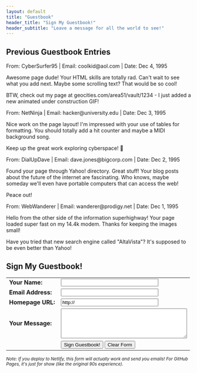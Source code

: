 ```yaml
---
layout: default
title: "Guestbook"
header_title: "Sign My Guestbook!"
header_subtitle: "Leave a message for all the world to see!"
---
```


## Previous Guestbook Entries

<div class="guestbook-entry">
    <div class="entry-header">From: CyberSurfer95 | Email: coolkid@aol.com | Date: Dec 4, 1995</div>
    <p>Awesome page dude! Your HTML skills are totally rad. Can't wait to see what you add next. Maybe some scrolling text? That would be so cool!</p>
    <p>BTW, check out my page at geocities.com/area51/vault/1234 - I just added a new animated under construction GIF!</p>
</div>

<div class="guestbook-entry">
    <div class="entry-header">From: NetNinja | Email: hacker@university.edu | Date: Dec 3, 1995</div>
    <p>Nice work on the page layout! I'm impressed with your use of tables for formatting. You should totally add a hit counter and maybe a MIDI background song.</p>
    <p>Keep up the great work exploring cyberspace! 🚀</p>
</div>

<div class="guestbook-entry">
    <div class="entry-header">From: DialUpDave | Email: dave.jones@bigcorp.com | Date: Dec 2, 1995</div>
    <p>Found your page through Yahoo! directory. Great stuff! Your blog posts about the future of the internet are fascinating. Who knows, maybe someday we'll even have portable computers that can access the web!</p>
    <p>Peace out!</p>
</div>

<div class="guestbook-entry">
    <div class="entry-header">From: WebWanderer | Email: wanderer@prodigy.net | Date: Dec 1, 1995</div>
    <p>Hello from the other side of the information superhighway! Your page loaded super fast on my 14.4k modem. Thanks for keeping the images small!</p>
    <p>Have you tried that new search engine called "AltaVista"? It's supposed to be even better than Yahoo!</p>
</div>

## Sign My Guestbook!

<form name="guestbook" method="POST" data-netlify="true" action="/thanks/">
    <table>
        <tr>
            <td><b>Your Name:</b></td>
            <td><input type="text" name="name" size="30" required></td>
        </tr>
        <tr>
            <td><b>Email Address:</b></td>
            <td><input type="email" name="email" size="30"></td>
        </tr>
        <tr>
            <td><b>Homepage URL:</b></td>
            <td><input type="url" name="homepage" size="30" value="http://"></td>
        </tr>
        <tr>
            <td><b>Your Message:</b></td>
            <td><textarea name="message" rows="5" cols="40" required></textarea></td>
        </tr>
        <tr>
            <td colspan="2" align="center">
                <input type="submit" value="Sign Guestbook!">
                <input type="reset" value="Clear Form">
            </td>
        </tr>
    </table>
</form>

<p><small><i>Note: If you deploy to Netlify, this form will actually work and send you emails! For GitHub Pages, it's just for show (like the original 90s experience).</i></small></p>